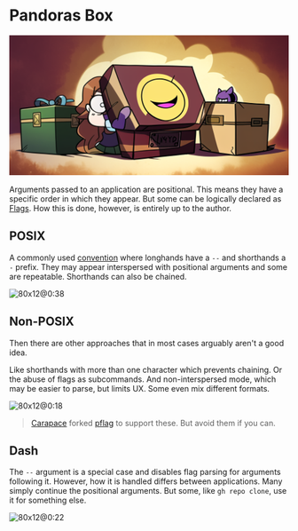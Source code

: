 # Pandoras Box

![](./pandorasBox/banner.png)

Arguments passed to an application are positional.
This means they have a specific order in which they appear.
But some can be logically declared as [Flags].
How this is done, however, is entirely up to the author.


## POSIX

A commonly used [convention] where longhands have a `--` and shorthands a `-` prefix.
They may appear interspersed with positional arguments and some are repeatable.
Shorthands can also be chained.

![80x12@0:38](./pandorasBox/posix.cast)

## Non-POSIX

Then there are other approaches that in most cases arguably aren't a good idea.

Like shorthands with more than one character which prevents chaining.
Or the abuse of flags as subcommands.
And non-interspersed mode, which may be easier to parse, but limits UX.
Some even mix different formats.

![80x12@0:18](./pandorasBox/nonposix.cast)

> [Carapace] forked [pflag] to support these. But avoid them if you can.

## Dash

The `--` argument is a special case and disables flag parsing for arguments following it.
However, how it is handled differs between applications.
Many simply continue the positional arguments.
But some, like `gh repo clone`, use it for something else.

![80x12@0:22](./pandorasBox/dash.cast)

[Carapace]:https://carapace.sh
[convention]:https://www.gnu.org/software/libc/manual/html_node/Argument-Syntax.html
[embedded]:https://carapace-sh.github.io/carapace-bin/spec/embed.html
[pflag]:https://github.com/carapace-sh/carapace-pflag
[Flags]:https://en.wikipedia.org/wiki/Command-line_interface#Command-line_option
